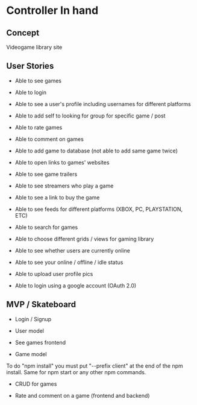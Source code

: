 # Controller In hand


## Concept

Videogame library site

## User Stories

- Able to see games

- Able to login

- Able to see a user's profile including usernames for different platforms

- Able to add self to looking for group for specific game / post

- Able to rate games

- Able to comment on games

- Able to add game to database (not able to add same game twice)

- Able to open links to games' websites

- Able to see game trailers

- Able to see streamers who play a game

- Able to see a link to buy the game

- Able to see feeds for different platforms (XBOX, PC, PLAYSTATION, ETC)

- Able to search for games

- Able to choose different grids / views for gaming library

- Able to see whether users are currently online

- Able to see your online / offline / idle status

- Able to upload user profile pics

- Able to login using a google account (OAuth 2.0)

## MVP / Skateboard

- Login / Signup

- User model

- See games frontend

- Game model


To do "npm install" you must put "--prefix client" at the end of the npm install. Same for npm start or any other npm commands. 

- CRUD for games

- Rate and comment on a game (frontend and backend)

